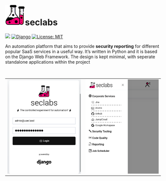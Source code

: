 <img align="left" width="64" height="64" src="https://raw.githubusercontent.com/santakis/seclabs/refs/heads/main/seclabs/dashboard/static/dashboard/img/seclabs-big.png" alt="seclabs">

# seclabs 
[![](https://img.shields.io/badge/Python-v3.11+-blue.svg)](https://www.python.org/downloads/) [![Django](https://img.shields.io/badge/Django-v5.2.5+-green.svg)](https://www.djangoproject.com/download/) [![License: MIT](https://img.shields.io/badge/License-MIT-yellow.svg)](https://github.com/santakis/seclabs/blob/main/LICENSE)


An automation platform that aims to provide **security reporting** for different popular SaaS services in a useful way. It’s written in Python and it is based on the Django Web Framework. The design is kept minimal, with seperate standalone applications within the project

<br/>

<table align="center">
  <tr>
    <td><img src='https://raw.githubusercontent.com/santakis/seclabs/master/images/seclabs-login.png'/></td>
    <td><img src='https://raw.githubusercontent.com/santakis/seclabs/master/images/seclabs-menu.png'/></td>
   </tr> 
</table>

